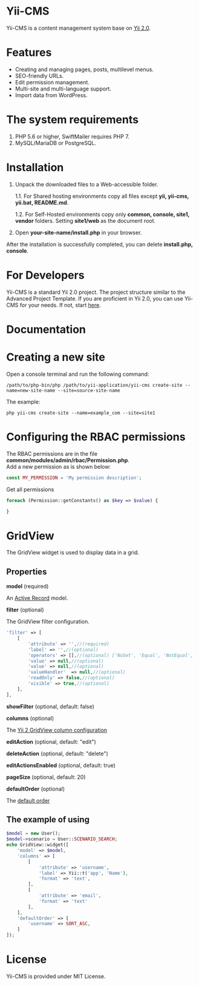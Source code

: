 # Yii-CMS

Yii-CMS is a content management system base on [Yii 2.0](http://www.yiiframework.com/).

# Features

- Creating and managing pages, posts, multilevel menus.
- SEO-friendly URLs.
- Edit permission management.
- Multi-site and multi-language support.
- Import data from WordPress.

# The system requirements

1. PHP 5.6 or higher, SwiftMailer requires PHP 7.
2. MySQL/MariaDB or PostgreSQL.

# Installation

1. Unpack the downloaded files to a Web-accessible folder.

   1.1. For Shared hosting environments copy all files except **yii, yii-cms, yii.bat, README.md**.

   1.2. For Self-Hosted environments copy only **common, console, site1, vendor** folders. Setting **site1/web** as the document root.

2. Open **your-site-name/install.php** in your browser. 

After the installation is successfully completed, you can delete **install.php, console**.

# For Developers

Yii-CMS is a standard Yii 2.0 project. The project structure similar to the Advanced Project Template. 
If you are proficient in Yii 2.0, you can use Yii-CMS for your needs. If not, start [here](https://www.yiiframework.com/doc/guide/2.0/).

# Documentation

# Creating a new site

Open a console terminal and run the following command:

```console
/path/to/php-bin/php /path/to/yii-application/yii-cms create-site --name=new-site-name --site=source-site-name
```
The example:

```console
php yii-cms create-site --name=example_com --site=site1
```
# Configuring the RBAC permissions

The RBAC permissions are in the file **common/modules/admin/rbac/Permission.php**.<br />
Add a new permission as is shown below:
```php
const MY_PERMISSION = 'My permission description';
```
Get all permissions
```php
foreach (Permission::getConstants() as $key => $value) {

}
```

# GridView

The GridView widget is used to display data in a grid.

## Properties

**model** (required)

An [Active Record](http://www.yiiframework.com/doc-2.0/guide-db-active-record.html) model.

**filter** (optional)

The GridView filter configuration.
```php
'filter' => [
    [
        'attribute' => '',//(required)
        'label' => '',//(optional)
        'operators' => [],//(optional) ['NoSet', 'Equal', 'NotEqual', 'GreaterThan', 'GreaterThanOrEqual', 'LessThan', 'LessThanOrEqual', 'Like']
		'value' => null,//(optional)
		'value' => null,//(optional)
		'valueHandler'  => null,//(optional)
		'readOnly' => false,//(optional)
		'visible' => true,//(optional)
    ],
],
```

**showFilter** (optional, default: false)

**columns** (optional)

The [Yii 2 GridView column configuration](http://www.yiiframework.com/doc-2.0/yii-grid-gridview.html#$columns-detail)

**editAction** (optional, default: "edit")

**deleteAction** (optional, default: "delete")

**editActionsEnabled** (optional, default: true)

**pageSize** (optional, default: 20)

**defaultOrder** (optional)

The [default order](http://www.yiiframework.com/doc-2.0/yii-data-sort.html#$defaultOrder-detail)

## The example of using
```php
$model = new User();
$model->scenario = User::SCENARIO_SEARCH;
echo GridView::widget([
    'model' => $model,
    'columns' => [
        [
            'attribute' => 'username',
            'label' => Yii::t('app', 'Name'),
            'format' => 'text',
        ],
        [
            'attribute' => 'email',
            'format' => 'text'
        ],
    ],
    'defaultOrder' => [
        'username' => SORT_ASC,
    ]
]);
```


# License

Yii-CMS is provided under MIT License.

 

